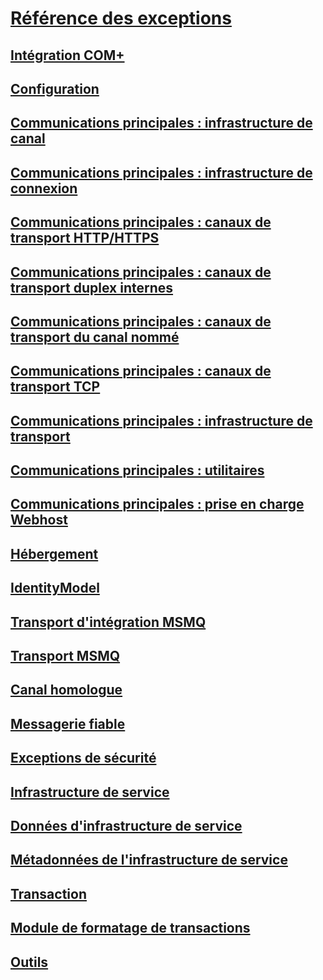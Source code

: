 # [Référence des exceptions](index.md)
## [Intégration COM+](com-integration.md)
## [Configuration](configuration.md)
## [Communications principales : infrastructure de canal](core-communications-channel-framework.md)
## [Communications principales : infrastructure de connexion](core-communications-connection-framework.md)
## [Communications principales : canaux de transport HTTP/HTTPS](core-communications-http-https-transport-channels.md)
## [Communications principales : canaux de transport duplex internes](core-communications-internal-duplex-transport-channels.md)
## [Communications principales : canaux de transport du canal nommé](core-communications-named-pipe-transport-channels.md)
## [Communications principales : canaux de transport TCP](core-communications-tcp-transport-channels.md)
## [Communications principales : infrastructure de transport](core-communications-transport-framework.md)
## [Communications principales : utilitaires](core-communications-utilities.md)
## [Communications principales : prise en charge Webhost](core-communications-webhost-support.md)
## [Hébergement](hosting-exceptions.md)
## [IdentityModel](identitymodel-exceptions.md)
## [Transport d'intégration MSMQ](msmq-integration-transport.md)
## [Transport MSMQ](msmq-transport.md)
## [Canal homologue](peer-channel.md)
## [Messagerie fiable](reliable-messaging.md)
## [Exceptions de sécurité](security-exceptions.md)
## [Infrastructure de service](service-framework.md)
## [Données d'infrastructure de service](service-framework-data.md)
## [Métadonnées de l'infrastructure de service](service-framework-metadata.md)
## [Transaction](transaction-exceptions.md)
## [Module de formatage de transactions](transaction-formatter.md)
## [Outils](tools.md)
